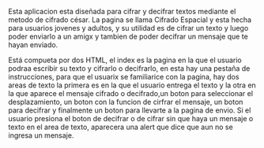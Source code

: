 Esta aplicacion esta diseñada para cifrar y decifrar textos mediante el metodo de cifrado césar.
La pagina se llama Cifrado Espacial y esta hecha para usuarios jovenes y adultos, y su utilidad es de cifrar un texto y luego poder enviarlo a un amigx y tambien de poder decifrar un mensaje que te hayan enviado.

Está compueta por dos HTML, el index es la pagina en la que el usuario podraa escribir su texto y cifrarlo o decifrarlo, en esta hay una pestaña de instrucciones, para que el usuarix se familiarice con la pagina, hay dos areas de texto la primera es en la que el usuario entrega el texto y la otra en la que aparece el mensaje cifrado o decifrado,un boton para seleccionar el desplazamiento, un boton con la funcion de cirfrar el mensaje, un boton para decifrar y finalmente un boton para llevarte a la pagina de envio.
Si el usuario presiona el boton  de decifrar o de cifrar sin que haya un mensaje o texto en el area de texto, aparecera una alert que dice que aun no se ingresa un mensaje.